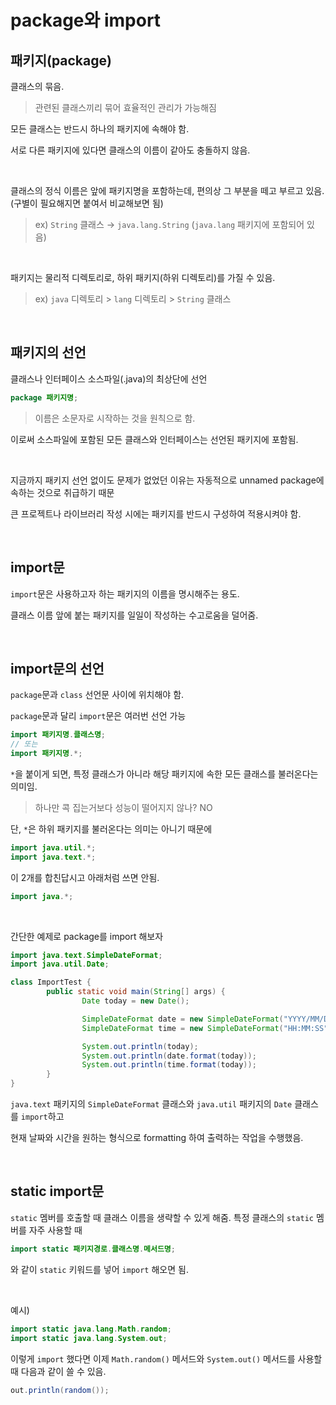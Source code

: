 # package와 import

## 패키지(package)

클래스의 묶음.

> 관련된 클래스끼리 묶어 효율적인 관리가 가능해짐

모든 클래스는 반드시 하나의 패키지에 속해야 함.

서로 다른 패키지에 있다면 클래스의 이름이 같아도 충돌하지 않음.

&nbsp;

클래스의 정식 이름은 앞에 패키지명을 포함하는데, 편의상 그 부분을 떼고 부르고 있음. (구별이 필요해지면 붙여서 비교해보면 됨)

> ex) `String` 클래스 &#8594; `java.lang.String` (`java.lang` 패키지에 포함되어 있음)

&nbsp;

패키지는 물리적 디렉토리로, 하위 패키지(하위 디렉토리)를 가질 수 있음.

> ex) `java` 디렉토리 > `lang` 디렉토리 > `String` 클래스

&nbsp;

## 패키지의 선언

클래스나 인터페이스 소스파일(.java)의 최상단에 선언

```java
package 패키지명;
```

> 이름은 소문자로 시작하는 것을 원칙으로 함.

이로써 소스파일에 포함된 모든 클래스와 인터페이스는 선언된 패키지에 포함됨.

&nbsp;

지금까지 패키지 선언 없이도 문제가 없었던 이유는 자동적으로 unnamed package에 속하는 것으로 취급하기 때문

큰 프로젝트나 라이브러리 작성 시에는 패키지를 반드시 구성하여 적용시켜야 함.

&nbsp;

## import문

`import`문은 사용하고자 하는 패키지의 이름을 명시해주는 용도.

클래스 이름 앞에 붙는 패키지를 일일이 작성하는 수고로움을 덜어줌.

&nbsp;

## import문의 선언

`package`문과 `class` 선언문 사이에 위치해야 함.

`package`문과 달리 `import`문은 여러번 선언 가능

```java
import 패키지명.클래스명;
// 또는
import 패키지명.*;
```

`*`을 붙이게 되면, 특정 클래스가 아니라 해당 패키지에 속한 모든 클래스를 불러온다는 의미임.

> 하나만 콕 집는거보다 성능이 떨어지지 않나? NO

단, `*`은 하위 패키지를 불러온다는 의미는 아니기 때문에

```java
import java.util.*;
import java.text.*;
```

이 2개를 합친답시고 아래처럼 쓰면 안됨.

```java
import java.*;
```

&nbsp;

간단한 예제로 package를 import 해보자

```java
import java.text.SimpleDateFormat;
import java.util.Date;

class ImportTest {
        public static void main(String[] args) {
                Date today = new Date();

                SimpleDateFormat date = new SimpleDateFormat("YYYY/MM/DD");
                SimpleDateFormat time = new SimpleDateFormat("HH:MM:SS");

                System.out.println(today);
                System.out.println(date.format(today));
                System.out.println(time.format(today));
        }
}
```

`java.text` 패키지의 `SimpleDateFormat` 클래스와 `java.util` 패키지의 `Date` 클래스를 `import`하고

현재 날짜와 시간을 원하는 형식으로 formatting 하여 출력하는 작업을 수행했음.

&nbsp;

## static import문

`static` 멤버를 호출할 때 클래스 이름을 생략할 수 있게 해줌. 특정 클래스의 `static` 멤버를 자주 사용할 때

```java
import static 패키지경로.클래스명.메서드명;
```

와 같이 `static` 키워드를 넣어 `import` 해오면 됨.

&nbsp;

예시)

```java
import static java.lang.Math.random;
import static java.lang.System.out;
```

이렇게 `import` 했다면 이제 `Math.random()` 메서드와 `System.out()` 메서드를 사용할 때 다음과 같이 쓸 수 있음.

```java
out.println(random());
```
